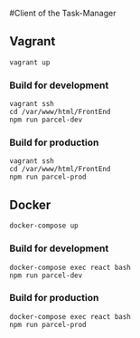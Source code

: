 #Client of the Task-Manager

## Vagrant
    vagrant up
    
### Build for development
    vagrant ssh
    cd /var/www/html/FrontEnd
    npm run parcel-dev
    
### Build for production
    vagrant ssh
    cd /var/www/html/FrontEnd
    npm run parcel-prod

## Docker
    docker-compose up

### Build for development
    docker-compose exec react bash
    npm run parcel-dev
    
### Build for production
    docker-compose exec react bash
    npm run parcel-prod